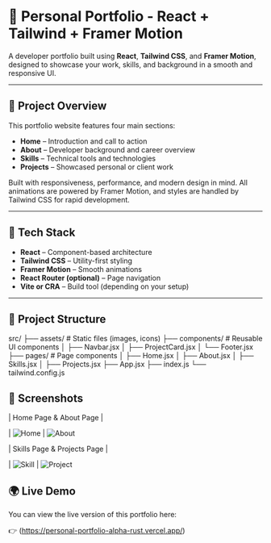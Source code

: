 # 💼 Personal Portfolio - React + Tailwind + Framer Motion

A developer portfolio built using **React**, **Tailwind CSS**, and **Framer Motion**, designed to showcase your work, skills, and background in a smooth and responsive UI.

---

## 📌 Project Overview

This portfolio website features four main sections:

- **Home** – Introduction and call to action
- **About** – Developer background and career overview
- **Skills** – Technical tools and technologies
- **Projects** – Showcased personal or client work

Built with responsiveness, performance, and modern design in mind. All animations are powered by Framer Motion, and styles are handled by Tailwind CSS for rapid development.

---

## 🔧 Tech Stack

- **React** – Component-based architecture
- **Tailwind CSS** – Utility-first styling
- **Framer Motion** – Smooth animations
- **React Router (optional)** – Page navigation
- **Vite or CRA** – Build tool (depending on your setup)

---

## 📁 Project Structure

src/
├── assets/ # Static files (images, icons)
├── components/ # Reusable UI components
│ ├── Navbar.jsx
│ ├── ProjectCard.jsx
│ └── Footer.jsx
├── pages/ # Page components
│ ├── Home.jsx
│ ├── About.jsx
│ ├── Skills.jsx
│ ├── Projects.jsx
├── App.jsx
├── index.js
└── tailwind.config.js


## 📸 Screenshots

| Home Page          &            About Page                    |

| ![Home](https://github.com/user-attachments/assets/ba74eeec-aa2f-48db-93cf-0ac418da82d3)
| ![About](https://github.com/user-attachments/assets/f15b4d2b-6ad7-4ae8-9023-8ea8e54aa643)


| Skills Page           &        Projects Page                 |

| ![Skill](https://github.com/user-attachments/assets/1a4fe16d-74af-4300-a62b-69c591c1e79e)
| ![Project](https://github.com/user-attachments/assets/0ee35cf2-0c84-45ce-9c2e-bccbf40525fc)





## 🌍 Live Demo

You can view the live version of this portfolio here:

👉 (https://personal-portfolio-alpha-rust.vercel.app/)



